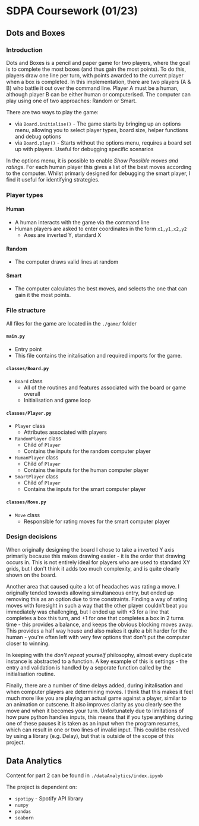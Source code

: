 # SDPA Coursework (01/23)

## Dots and Boxes

### Introduction

Dots and Boxes is a pencil and paper game for two players, where the goal is to complete the most boxes (and thus gain the most points). To do this, players draw one line per turn, with points awarded to the current player when a box is completed. In this implementation, there are two players (A & B) who battle it out over the command line. Player A must be a human, although player B can be either human or computerised. The computer can play using one of two approaches: Random or Smart.

There are two ways to play the game:

- via `Board.initialise()` - The game starts by bringing up an options menu, allowing you to select player types, board size, helper functions and debug options
- via `Board.play()` - Starts without the options menu, requires a board set up with players. Useful for debugging specific scenarios

In the options menu, it is possible to enable _Show Possible moves and ratings_. For each human player this gives a list of the best moves according to the computer. Whilst primarly designed for debugging the smart player, I find it useful for identifying strategies.

### Player types

#### Human

- A human interacts with the game via the command line
- Human players are asked to enter coordinates in the form `x1,y1,x2,y2`
  - Axes are inverted Y, standard X

#### Random

- The computer draws valid lines at random

#### Smart

- The computer calculates the best moves, and selects the one that can gain it the most points.

### File structure

All files for the game are located in the `./game/` folder

#### `main.py`

- Entry point
- This file contains the initalisation and required imports for the game.

#### `classes/Board.py`

- `Board` class
  - All of the routines and features associated with the board or game overall
  - Initialisation and game loop

#### `classes/Player.py`

- `Player` class
  - Attributes associated with players
- `RandomPlayer` class
  - Child of `Player`
  - Contains the inputs for the random computer player
- `HumanPlayer` class
  - Child of `Player`
  - Contains the inputs for the human computer player
- `SmartPlayer` class
  - Child of `Player`
  - Contains the inputs for the smart computer player

#### `classes/Move.py`

- `Move` class
  - Responsible for rating moves for the smart computer player

### Design decisions

When originally designing the board I chose to take a inverted Y axis primarily because this makes drawing easier - it is the order that drawing occurs in. This is not entirely ideal for players who are used to standard XY grids, but I don't think it adds too much complexity, and is quite clearly shown on the board.

Another area that caused quite a lot of headaches was rating a move. I originally tended towards allowing simultaneous entry, but ended up removing this as an option due to time constraints. Finding a way of rating moves with foresight in such a way that the other player couldn't beat you immediately was challenging, but I ended up with +3 for a line that completes a box this turn, and +1 for one that completes a box in 2 turns time - this provides a balance, and keeps the obvious blocking moves away. This provides a half way house and also makes it quite a bit harder for the human - you're often left with very few options that don't put the computer closer to winning.

In keeping with the _don't repeat yourself_ philosophy, almost every duplicate instance is abstracted to a function. A key example of this is settings - the entry and validation is handled by a seporate function called by the initialisation routine.

Finally, there are a number of time delays added, during initalisation and when computer players are determining moves. I think that this makes it feel much more like you are playing an actual game against a player, similar to an animation or cutscene. It also improves clarity as you clearly see the move and when it becomes your turn. Unfortunately due to limitations of how pure python handles inputs, this means that if you type anything during one of these pauses it is taken as an input when the program resumes, which can result in one or two lines of invalid input. This could be resolved by using a library (e.g. Delay), but that is outside of the scope of this project.

## Data Analytics

Content for part 2 can be found in `./dataAnalytics/index.ipynb`

The project is dependent on:

- `spotipy` - Spotify API library
- `numpy`
- `pandas`
- `seaborn`

